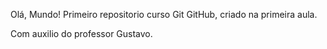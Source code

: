 Olá, Mundo!
 Primeiro repositorio curso Git GitHub, criado na primeira aula.

 Com auxilio do professor Gustavo.
